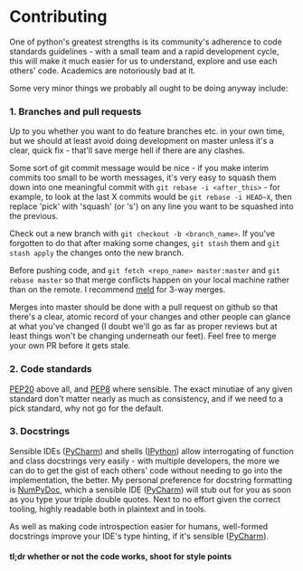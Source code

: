 # Contributing

One of python's greatest strengths is its community's adherence to code standards guidelines - with a small team and a rapid development cycle, this will make it much easier for us to understand, explore and use each others' code. Academics are notoriously bad at it.

Some very minor things we probably all ought to be doing anyway include:

### 1. Branches and pull requests

Up to you whether you want to do feature branches etc. in your own time, but we should at least avoid doing development on master unless it's a clear, quick fix - that'll save merge hell if there are any clashes.

Some sort of git commit message would be nice - if you make interim commits too small to be worth messages, it's very easy to squash them down into one meaningful commit with `git rebase -i <after_this>` - for example, to look at the last X commits would be `git rebase -i HEAD~X`, then replace 'pick' with 'squash' (or 's') on any line you want to be squashed into the previous.

Check out a new branch with `git checkout -b <branch_name>`. If you've forgotten to do that after making some changes, `git stash` them and `git stash apply` the changes onto the new branch.

Before pushing code, and `git fetch <repo_name> master:master` and `git rebase master` so that merge conflicts happen on your local machine rather than on the remote. I recommend [meld](http://meldmerge.org/) for 3-way merges.

Merges into master should be done with a pull request on github so that there's a clear, atomic record of your changes and other people can glance at what you've changed (I doubt we'll go as far as proper reviews but at least things won't be changing underneath our feet). Feel free to merge your own PR before it gets stale.

### 2. Code standards

[PEP20](https://www.python.org/dev/peps/pep-0020/) above all, and [PEP8](https://www.python.org/dev/peps/pep-0008/) where sensible. The exact minutiae of any given standard don't matter nearly as much as consistency, and if we need to a pick standard, why not go for the default.

### 3. Docstrings

Sensible IDEs ([PyCharm](https://www.jetbrains.com/pycharm/)) and shells ([IPython](https://ipython.org/)) allow interrogating of function and class docstrings very easily - with multiple developers, the more we can do to get the gist of each others' code without needing to go into the implementation, the better. My personal preference for docstring formatting is [NumPyDoc](https://github.com/numpy/numpy/blob/master/doc/HOWTO_DOCUMENT.rst.txt), which a sensible IDE ([PyCharm](https://www.jetbrains.com/pycharm/)) will stub out for you as soon as you type your triple double quotes. Next to no effort given the correct tooling, highly readable both in plaintext and in tools.

As well as making code introspection easier for humans, well-formed docstrings improve your IDE's type hinting, if it's sensible ([PyCharm](https://www.jetbrains.com/pycharm/)).

#### tl;dr whether or not the code works, shoot for style points
